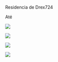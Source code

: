  Residencia de Drex724

Até

![](https://media.tenor.com/72eeIh4CZd4AAAAj/ardan%C4%B1n-kedisi.gif)

![](https://media.tenor.com/UlLmp1jDbC0AAAAM/rock-water.gif)

![](https://media.tenor.com/7AKgtqk8g5QAAAAj/baller.gif)

![](https://media.tenor.com/tU5wFgOmrZcAAAAM/cat-dance-gif.gif)
